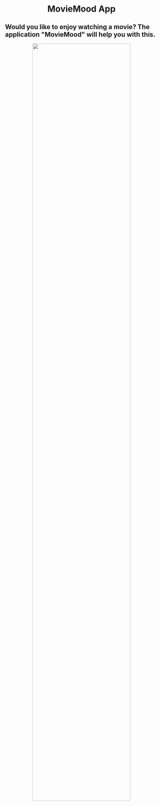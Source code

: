 <h1 align="center">MovieMood App


## Would you like to enjoy watching a movie? The application "MovieMood" will help you with this.

<p align="center">
<img src="https://github.com/r-baranovskiy/MovieMood/blob/master/ReadmeResources/HomeScreen.png" width="80%"></p>
